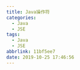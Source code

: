 ```yaml
---
title: Java操作符
categories:
  - Java
  - JSE
tags:
  - Java
  - JSE
abbrlink: 11bf5ee7
date: 2019-10-25 17:46:56
---
```

